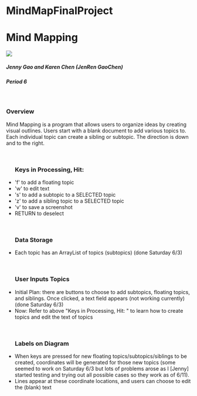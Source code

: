 # MindMapFinalProject
<html>
<h1>Mind Mapping</h1>
<img src="http://www.mindmapping.com/img/mind-map.jpg">
<br>
<h5>Jenny Gao and Karen Chen (JenRen GaoChen)</h5>
<h5>Period 6</h5><br>
<h3>Overview</h3>
<p>Mind Mapping is a program that allows users to organize ideas by creating visual outlines. Users start with a blank document to add various topics to. Each individual topic can create a sibling or subtopic.  The direction is down and to the right.</p>
<br>
<ul><h3>Keys in Processing, Hit: </h3>
<li>'f' to add a floating topic</li>
<li>'w' to edit text</li>
<li>'s' to add a subtopic to a SELECTED topic</li>
<li>'z' to add a sibling topic to a SELECTED topic</li>
<li>'v' to save a screenshot</li>
<li>RETURN to deselect</li>
</ul><br>
<ul><h3>Data Storage</h3>
<li>Each topic has an ArrayList of topics (subtopics) (done Saturday 6/3)</li>
</ul><br>
<ul><h3><b>User Inputs Topics </b></h3>
<li>Initial Plan: there are buttons to choose to add subtopics, floating topics, and siblings.  Once clicked, a text field appears (not working currently) (done Saturday 6/3)</li>
<li>Now: Refer to above "Keys in Processing, Hit: " to learn how to create topics and edit the text of topics</li>
</ul><br>
<ul><h3>Labels on Diagram</h3>
<li>When keys are pressed for new floating topics/subtopics/siblings to be created, coordinates will be generated for those new topics (some seemed to work on Saturday 6/3 but lots of problems arose as I [Jenny] started testing and trying out all possible cases so they work as of 6/11). </li>
<li>Lines appear at these coordinate locations, and users can choose to edit the (blank) text</li>
</ul><br>
</html>

